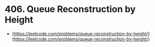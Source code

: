 # 406. Queue Reconstruction by Height

- [https://leetcode.com/problems/queue-reconstruction-by-height/](https://leetcode.com/problems/queue-reconstruction-by-height/)
